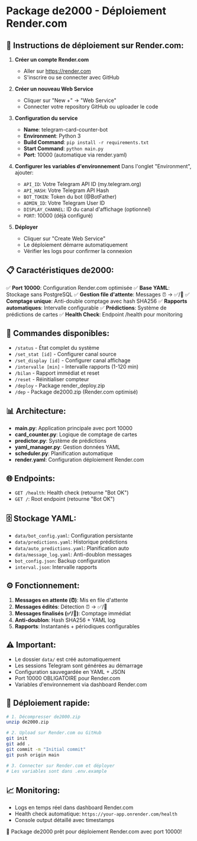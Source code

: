 # Package de2000 - Déploiement Render.com

## 🚀 Instructions de déploiement sur Render.com:

1. **Créer un compte Render.com**
   - Aller sur https://render.com
   - S'inscrire ou se connecter avec GitHub

2. **Créer un nouveau Web Service**
   - Cliquer sur "New +" → "Web Service"
   - Connecter votre repository GitHub ou uploader le code

3. **Configuration du service**
   - **Name**: telegram-card-counter-bot
   - **Environment**: Python 3
   - **Build Command**: `pip install -r requirements.txt`
   - **Start Command**: `python main.py`
   - **Port**: 10000 (automatique via render.yaml)

4. **Configurer les variables d'environnement**
   Dans l'onglet "Environment", ajouter:
   - `API_ID`: Votre Telegram API ID (my.telegram.org)
   - `API_HASH`: Votre Telegram API Hash
   - `BOT_TOKEN`: Token du bot (@BotFather)
   - `ADMIN_ID`: Votre Telegram User ID
   - `DISPLAY_CHANNEL`: ID du canal d'affichage (optionnel)
   - `PORT`: 10000 (déjà configuré)

5. **Déployer**
   - Cliquer sur "Create Web Service"
   - Le déploiement démarre automatiquement
   - Vérifier les logs pour confirmer la connexion

## 📋 Caractéristiques de2000:
✅ **Port 10000**: Configuration Render.com optimisée
✅ **Base YAML**: Stockage sans PostgreSQL
✅ **Gestion file d'attente**: Messages ⏰ → ✅/🔰
✅ **Comptage unique**: Anti-double comptage avec hash SHA256
✅ **Rapports automatiques**: Intervalle configurable
✅ **Prédictions**: Système de prédictions de cartes
✅ **Health Check**: Endpoint /health pour monitoring

## 🔧 Commandes disponibles:
- `/status` - État complet du système
- `/set_stat [id]` - Configurer canal source
- `/set_display [id]` - Configurer canal affichage
- `/intervalle [min]` - Intervalle rapports (1-120 min)
- `/bilan` - Rapport immédiat et reset
- `/reset` - Réinitialiser compteur
- `/deploy` - Package render_deploy.zip
- `/dep` - Package de2000.zip (Render.com optimisé)

## 📊 Architecture:
- **main.py**: Application principale avec port 10000
- **card_counter.py**: Logique de comptage de cartes
- **predictor.py**: Système de prédictions
- **yaml_manager.py**: Gestion données YAML
- **scheduler.py**: Planification automatique
- **render.yaml**: Configuration déploiement Render.com

## 🌐 Endpoints:
- `GET /health`: Health check (retourne "Bot OK")
- `GET /`: Root endpoint (retourne "Bot OK")

## 🗄️ Stockage YAML:
- `data/bot_config.yaml`: Configuration persistante
- `data/predictions.yaml`: Historique prédictions
- `data/auto_predictions.yaml`: Planification auto
- `data/message_log.yaml`: Anti-doublon messages
- `bot_config.json`: Backup configuration
- `interval.json`: Intervalle rapports

## ⚙️ Fonctionnement:
1. **Messages en attente (⏰)**: Mis en file d'attente
2. **Messages édités**: Détection ⏰ → ✅/🔰
3. **Messages finalisés (✅/🔰)**: Comptage immédiat
4. **Anti-doublon**: Hash SHA256 + YAML log
5. **Rapports**: Instantanés + périodiques configurables

## ⚠️ Important:
- Le dossier `data/` est créé automatiquement
- Les sessions Telegram sont générées au démarrage
- Configuration sauvegardée en YAML + JSON
- Port 10000 OBLIGATOIRE pour Render.com
- Variables d'environnement via dashboard Render.com

## 🚀 Déploiement rapide:
```bash
# 1. Décompresser de2000.zip
unzip de2000.zip

# 2. Upload sur Render.com ou GitHub
git init
git add .
git commit -m "Initial commit"
git push origin main

# 3. Connecter sur Render.com et déployer
# Les variables sont dans .env.example
```

## 📈 Monitoring:
- Logs en temps réel dans dashboard Render.com
- Health check automatique: `https://your-app.onrender.com/health`
- Console output détaillé avec timestamps

🎯 Package de2000 prêt pour déploiement Render.com avec port 10000!
